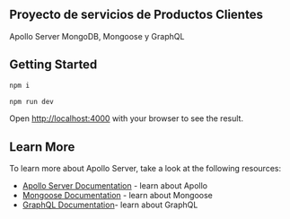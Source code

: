 ## Proyecto de servicios de Productos Clientes 

Apollo Server
MongoDB, Mongoose y GraphQL

## Getting Started

```bash
npm i
```

```bash
npm run dev
```

Open [http://localhost:4000](http://localhost:3000) with your browser to see the result.

## Learn More

To learn more about Apollo Server, take a look at the following resources:

- [Apollo Server Documentation](https://www.apollographql.com/docs/apollo-server/) - learn about Apollo
- [Mongoose Documentation](https://mongoosejs.com/docs/api.html) - learn about Mongoose
- [GraphQL Documentation](https://graphql.org/learn/)- learn about GraphQL